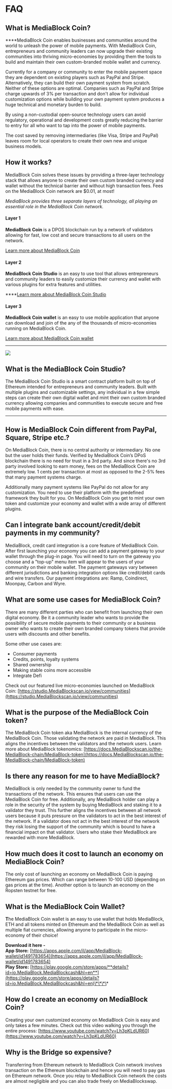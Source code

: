 # FAQ

## What is MediaBlock Coin?

  
****MediaBlock Coin enables businesses and communities around the world to unleash the power of mobile payments. With MediaBlock Coin, entrepreneurs and community leaders can now upgrade their existing communities into thriving micro-economies by providing them the tools to build and maintain their own custom-branded mobile wallet and currency. 

Currently for a company or community to enter the mobile payment space they are dependent on existing players such as PayPal and Stripe. Alternatively, they can build their own payment system from scratch. Neither of these options are optimal. Companies such as PayPal and Stripe charge upwards of 3% per transaction and don't allow for individual customization options while building your own payment system produces a huge technical and monetary burden to build. 

By using a non-custodial open-source technology users can avoid regulatory, operational and development costs greatly reducing the barrier to entry for all who want to tap into the power of mobile payments. 

The cost saved by removing intermediaries \(like Visa, Stripe and PayPal\) leaves room for local operators to create their own new and unique business models.



## How it works? 

MediaBlock Coin solves these issues by providing a three-layer technology stack that allows anyone to create their own custom branded currency and wallet without the technical barrier and without high transaction fees. Fees on the MediaBlock Coin network are $0.01, at most!

_MediaBlock provides three separate layers of technology, all playing an essential role in the MediaBlock Coin network._ 

#### **Layer 1**

**MediaBlock Coin** is a DPOS blockchain run by a network of validators allowing for fast, low cost and secure transactions to all users on the network. 

[Learn more about MediaBlock Coin](https://docs.MediaBlockscan.io/become-a-validator/how-to-become-a-validator)

#### **Layer 2**

**MediaBlock Coin Studio** is an easy to use tool that allows entrepreneurs and community leaders to easily customize their currency and wallet with various plugins for extra features and utilities.   
  
****[Learn more about MediaBlock Coin Studio](https://docs.MediaBlockscan.io/the-MediaBlock-studio/overview)

#### **Layer 3**

**MediaBlock Coin wallet** is an easy to use mobile application that anyone can download and join of the any of the thousands of micro-economies running on MediaBlock Coin. 

[Learn more about MediaBlock Coin wallet](https://docs.MediaBlockscan.io/the-mobile-wallet/overview)  
****

![](../.gitbook/assets/stack-faq.jpg)

## **What is the MediaBlock Coin Studio?**

The MediaBlock Coin Studio is a smart contract platform built on top of Ethereum intended for entrepreneurs and community leaders. Built with multiple plugins and customizable settings, any individual in a few simple steps can create their own digital wallet and mint their own custom branded currency allowing companies and communities to execute secure and free mobile payments with ease.   
****

## **How is MediaBlock Coin different from PayPal, Square, Stripe etc.?** 

On MediaBlock Coin, there is no central authority or intermediary. No one but the user holds their funds. Verified by MediaBlock Coin’s DPoS blockchain there is no need for trust in a 3rd party. And since there's no 3rd party involved looking to earn money, fees on the MediaBlock Coin are extremely low. 1 cents per transaction at most as opposed to the 2-5% fees that many payment systems charge. 

Additionally many payment systems like PayPal do not allow for any customization. You need to use their platform with the predefined framework they built for you. On MediaBlock Coin you get to mint your own token and customize your economy and wallet with a wide array of different plugins. 

## **Can I integrate bank account/credit/debit payments in my community?**

MediaBlock, credit card integration is a core feature of MediaBlock Coin. After first launching your economy you can add a payment gateway to your wallet through the plug-in page. You will need to turn on the gateway you choose and a "top-up" menu item will appear to the users of your community on their mobile wallet. The payment gateways vary between different jurisdictions and banking integration options like credit/debit cards and wire transfers. Our payment integrations are: Ramp, Coindirect, Moonpay, Carbon and Wyre.

## **What are some use cases for MediaBlock Coin?** 

There are many different parties who can benefit from launching their own digital economy. Be it a community leader who wants to provide the possibility of secure mobile payments to their community or a business owner who wants to create their own branded company tokens that provide users with discounts and other benefits. 

Some other use cases are:

* Consumer payments
* Credits, points, loyalty systems
* Shared ownership
* Making stable coins more accessible
* Integrate Defi

Check out our featured live micro-economies launched on MediaBlock Coin: [https://studio.MediaBlockscan.io/view/communities](https://studio.MediaBlockscan.io/view/communities)

## **What is the purpose of the MediaBlock Coin token?** 

The MediaBlock Coin token aka MediaBlock is the internal currency of the MediaBlock Coin.  Those validating the network are paid in MediaBlock. This aligns the incentives between the validators and the network users. Learn more about MediaBlock tokenomics: [https://docs.MediaBlockscan.io/the-MediaBlock-chain/MediaBlock-token](https://docs.MediaBlockscan.io/the-MediaBlock-chain/MediaBlock-token)

## **Is there any reason for me to have MediaBlock?** 

MediaBlock is only needed by the community owner to fund the transactions of the network. This ensures that users can use the MediaBlock Coin for free. Additionally, any MediaBlock holder can play a role in the security of the system by buying MediaBlock and staking it to a validator they trust. This further aligns the incentives between all network users because it puts pressure on the validators to act in the best interest of the network. If a validator does not act in the best interest of the network they risk losing the support of the community which is bound to have a financial impact on that validator. Users who stake their MediaBlock are rewarded with more MediaBlock. 

## **How much does it cost to launch an economy on MediaBlock Coin?**

The only cost of launching an economy on MediaBlock Coin is paying Ethereum gas prices. Which can range between 10-100 USD \(depending on gas prices at the time\). Another option is to launch an economy on the Ropsten testnet for free. 

## **What is the MediaBlock Coin Wallet?** 

**T**he MediaBlock Coin wallet is an easy to use wallet that holds MediaBlock, ETH and all tokens minted on Ethereum and the MediaBlock Coin as well as multiple fiat currencies, allowing anyone to participate in the micro-economy of their choice!  
  
**Download it here -   
App Store:** [https://apps.apple.com/il/app/MediaBlock-wallet/id1491783654](https://apps.apple.com/il/app/MediaBlock-wallet/id1491783654)  
**Play Store:** [https://play.google.com/store/apps/**details?id=io.MediaBlock.MediaBlockcash&hl=en**](https://play.google.com/store/apps/details?id=io.MediaBlock.MediaBlockcash&hl=en)\*\*\*\*

## **How do I create an economy on MediaBlock Coin?**

Creating your own customized economy on MediaBlock Coin is easy and only takes a few minutes. Check out this video walking you through the entire process: [https://www.youtube.com/watch?v=Lh3pKLdUR60](https://www.youtube.com/watch?v=Lh3pKLdUR60)

## Why is the Bridge so expensive? 

Transferring from Ethereum network to MediaBlock Coin network involves transaction on the Ethereum blockchain and hence you will need to pay gas on Ethereum network. Once you relay to MediaBlock Coin network the costs are almost negligible and you can also trade freely on MediaBlockswap.

